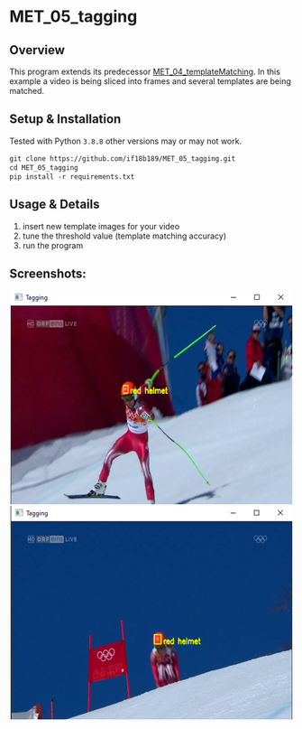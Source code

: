 # MET_05_tagging

## Overview
This program extends its predecessor [MET_04_templateMatching](https://github.com/if18b189/MET_04_templateMatching).
In this example a video is being sliced into frames and several templates are being matched.

## Setup & Installation
Tested with Python `3.8.8` other versions may or may not work.
```
git clone https://github.com/if18b189/MET_05_tagging.git
cd MET_05_tagging
pip install -r requirements.txt
```

## Usage & Details

1. insert new template images for your video
2. tune the threshold value (template matching accuracy)
3. run the program

## Screenshots:

<p align="center">
    <img src="https://github.com/if18b189/MET_05_tagging/blob/master/screenshots/screenshot1.PNG" width="500" />
    <img src="https://github.com/if18b189/MET_05_tagging/blob/master/screenshots/screenshot2.PNG" width="500" />
</p>